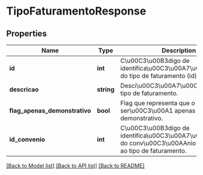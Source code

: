 # TipoFaturamentoResponse

## Properties
Name | Type | Description | Notes
------------ | ------------- | ------------- | -------------
**id** | **int** | C\u00C3\u00B3digo de identifica\u00C3\u00A7\u00C3\u00A3o do tipo de faturamento (id). | [optional] 
**descricao** | **string** | Desci\u00C3\u00A7\u00C3\u00A3o do tipo de faturamento. | [optional] 
**flag_apenas_demonstrativo** | **bool** | Flag que representa que o faturamento ser\u00C3\u00A1 apenas demonstrativo. | [optional] 
**id_convenio** | **int** | C\u00C3\u00B3digo de identifica\u00C3\u00A7\u00C3\u00A3o do conv\u00C3\u00AAnio relacionado ao tipo de faturamento. | [optional] 

[[Back to Model list]](../README.md#documentation-for-models) [[Back to API list]](../README.md#documentation-for-api-endpoints) [[Back to README]](../README.md)



